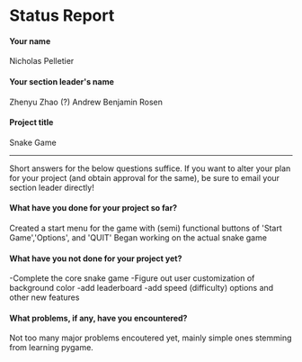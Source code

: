 # Status Report

#### Your name

Nicholas Pelletier

#### Your section leader's name

Zhenyu Zhao (?)
Andrew Benjamin Rosen

#### Project title

Snake Game

***

Short answers for the below questions suffice. If you want to alter your plan for your project (and obtain approval for the same), be sure to email your section leader directly!

#### What have you done for your project so far?

Created a start menu for the game with (semi) functional buttons of 'Start Game','Options', and 'QUIT'
Began working on the actual snake game

#### What have you not done for your project yet?

-Complete the core snake game
-Figure out user customization of background color
-add leaderboard
-add speed (difficulty) options and other new features

#### What problems, if any, have you encountered?

Not too many major problems encoutered yet, mainly simple ones stemming from learning pygame.
